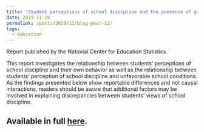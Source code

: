 ```yaml
---
title: 'Student perceptions of school discipline and the presence of gangs or guns at school'
date: 2019-11-19
permalink: /posts/2019/11/blog-post-13/
tags:
  - education
---
```


Report published by the National Center for Education Statistics.

This report investigates the relationship between students’ perceptions of school discipline and their own behavior as well as the relationship between students’ perception of school discipline and unfavorable school conditions. As the findings presented below show reportable differences and not causal interactions, readers should be aware that additional factors may be involved in explaining discrepancies between students’ views of school discipline.

Available in full [here](https://nces.ed.gov/pubsearch/pubsinfo.asp?pubid=2020041).
---
